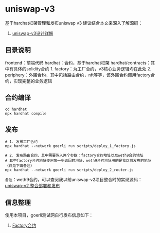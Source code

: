 # uniswap-v3
基于hardhat框架管理和发布uniswap v3
建议结合本文来深入了解源码：
1. [uniswap-v3设计详解](http://www.wjblog.top/articles/a0a6b822/) 

## 目录说明
frontend：前端代码
hardhat：合约，基于hardhat框架
hardhat/contracts：其中有具体的solidity合约
    1. factory：为工厂合约，v3核心业务逻辑均在此处
    2. periphery：外围合约，其中包括路由合约，nft等等，该外围合约调用factory合约，实现完整的业务逻辑

## 合约编译
```shell
cd hardhat
npx hardhat compile
```

## 发布
```shell
# 1. 发布工厂合约
npx hardhat --network goerli run scripts/deploy_1_factory.js 

# 2. 发布路由合约，其中需要传入两个参数：factory合约地址以及weth9合约地址
# 其中factory合约地址使用第一步返回的地址，weth9合约地址用的是我以前发布的地址（详见下面备注）
npx hardhat --network goerli run scripts/deploy_2_router.js 
```
`备注`：weth9合约，可以查阅我以前uniswap-v2项目整合时的实现源码：[uniswap-v2 整合部署和发布](https://github.com/jason-wj/uniswap-v2)

## 信息整理
使用本项目，goerli测试网自行发布信息如下：
1. [Factory合约](https://goerli.etherscan.io/address/0xC5F57433074986CD739900242033Ca5E5f6da4be)
